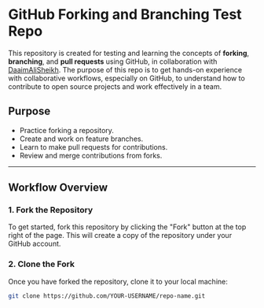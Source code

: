 # GitHub Forking and Branching Test Repo

This repository is created for testing and learning the concepts of **forking**, **branching**, and **pull requests** using GitHub, in collaboration with [DaaimAliSheikh](https://github.com/DaaimAliSheikh). The purpose of this repo is to get hands-on experience with collaborative workflows, especially on GitHub, to understand how to contribute to open source projects and work effectively in a team.

## Purpose
- Practice forking a repository.
- Create and work on feature branches.
- Learn to make pull requests for contributions.
- Review and merge contributions from forks.

---

## Workflow Overview

### 1. Fork the Repository
To get started, fork this repository by clicking the "Fork" button at the top right of the page. This will create a copy of the repository under your GitHub account.

### 2. Clone the Fork
Once you have forked the repository, clone it to your local machine:
```bash
git clone https://github.com/YOUR-USERNAME/repo-name.git
